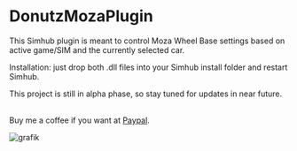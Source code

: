 # DonutzMozaPlugin

This Simhub plugin is meant to control Moza Wheel Base settings based on active game/SIM and the currently selected car.

Installation: just drop both .dll files into your Simhub install folder and restart Simhub.

This project is still in alpha phase, so stay tuned for updates in near future.

<br>Buy me a coffee if you want at [Paypal](https://paypal.me/donutz75?country.x=DE&locale.x=de_DE).

![grafik](https://github.com/user-attachments/assets/67eef29d-5342-4f31-99ce-bf540aebe572)
